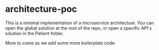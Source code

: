 # architecture-poc
This is a minimal implementation of a microservice architecture.
You can open the global solution at the root of the repo, or open a specific API's solution in the Patient folder.

More to come as we add some more boilerplate code.
